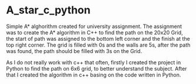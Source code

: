 # A_star_c_python
Simple A* alghorithm created for university assignment.
The assignment was to create the A* algorithm in C++ to find the path on the 20x20 Grid,
the start of path was assigned to the bottom left corner and the finish at the top right corner.
The grid is filled with 0s and the walls are 5s, after the path was found, the path should be filled with 3s on the Grid.

As I do not really work with c++ that often, firstly I created the project in Python to find the path on 6x6 grid, to better understand the subject.
After that I created the algorithm in c++ basing on the code written in Python.
